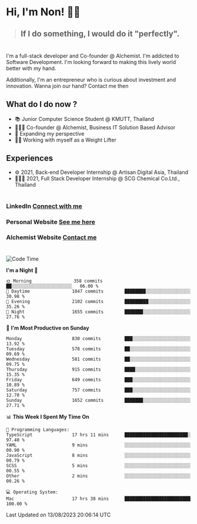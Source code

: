 # Hi, I'm Non! 🖐🏻

> ## If I do something, I would do it "perfectly".

#

I'm a full-stack developer and Co-founder @ Alchemist. I'm addicted to Software Development. I'm looking forward to making this lively world better with my hand.

Additionally, I'm an entrepreneur who is curious about investment and innovation. Wanna join our hand? Contact me then

## What do I do now ?

- 📚 Junior Computer Science Student @ KMUTT, Thailand
- 🧑🏻‍💻 Co-founder @ Alchemist, Business IT Solution Based Advisor
- 🌈 Expanding my perspective
- 🏋🏻 Working with myself as a Weight Lifter

## Experiences

- ⚙️ 2021, Back-end Developer Internship @ Artisan Digital Asia, Thailand
- 🧑🏻‍💻 2021, Full Stack Developer Internship @ SCG Chemical Co.Ltd., Thailand

#

### LinkedIn [Connect with me](https://www.linkedin.com/in/non-nontra/)

### Personal Website [See me here](https://nonnontra.com/)

### Alchemist Website [Contact me](https://alchemist-softwarehouse.co/)

#

<!--START_SECTION:waka-->
![Code Time](http://img.shields.io/badge/Code%20Time-2%2C960%20hrs%201%20min-blue)

**I'm a Night 🦉** 

```text
🌞 Morning                358 commits         ██░░░░░░░░░░░░░░░░░░░░░░░   06.00 % 
🌆 Daytime                1847 commits        ████████░░░░░░░░░░░░░░░░░   30.98 % 
🌃 Evening                2102 commits        █████████░░░░░░░░░░░░░░░░   35.26 % 
🌙 Night                  1655 commits        ███████░░░░░░░░░░░░░░░░░░   27.76 % 
```
📅 **I'm Most Productive on Sunday** 

```text
Monday                   830 commits         ███░░░░░░░░░░░░░░░░░░░░░░   13.92 % 
Tuesday                  578 commits         ██░░░░░░░░░░░░░░░░░░░░░░░   09.69 % 
Wednesday                581 commits         ██░░░░░░░░░░░░░░░░░░░░░░░   09.75 % 
Thursday                 915 commits         ████░░░░░░░░░░░░░░░░░░░░░   15.35 % 
Friday                   649 commits         ███░░░░░░░░░░░░░░░░░░░░░░   10.89 % 
Saturday                 757 commits         ███░░░░░░░░░░░░░░░░░░░░░░   12.70 % 
Sunday                   1652 commits        ███████░░░░░░░░░░░░░░░░░░   27.71 % 
```


📊 **This Week I Spent My Time On** 

```text
💬 Programming Languages: 
TypeScript               17 hrs 11 mins      ████████████████████████░   97.40 % 
YAML                     9 mins              ░░░░░░░░░░░░░░░░░░░░░░░░░   00.90 % 
JavaScript               8 mins              ░░░░░░░░░░░░░░░░░░░░░░░░░   00.79 % 
SCSS                     5 mins              ░░░░░░░░░░░░░░░░░░░░░░░░░   00.55 % 
Other                    2 mins              ░░░░░░░░░░░░░░░░░░░░░░░░░   00.26 % 

💻 Operating System: 
Mac                      17 hrs 38 mins      █████████████████████████   100.00 % 
```


 Last Updated on 13/08/2023 20:06:14 UTC
<!--END_SECTION:waka-->
